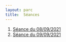 ```yaml
---
layout: parc
title:  Séances 
---
```

  
1. [Séance du 08/09/2021](seances/seance-2021-09-08.md)
2. [Séance du 09/09/2021](seances/seance-2021-09-09.md)
